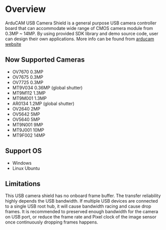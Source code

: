 # Overview
ArduCAM USB Camera Shield is a general purpose USB camera controller board that can accommodate wide range of CMOS camera module from 0.3MP ~ 14MP.
By using provided SDK library and demo source code, user can design their own applications.
More info can be found from [arducam website](http://www.arducam.com/arducam-usb-camera-shield-released/)

## Now Supported Cameras
-	OV7670		0.3MP
-	OV7675		0.3MP
-	OV7725		0.3MP
-	MT9V034		0.36MP (global shutter)
-	MT9M112		1.3MP	
-	MT9M001		1.3MP 	
-	AR0134		1.2MP (global shutter)
-	OV2640		2MP	
-	OV5642		5MP	
-	OV5640		5MP 
-	MT9N001		9MP
-	MT9J001		10MP
-	MT9F002		14MP

## Support OS 
- Windows
- Linux Ubuntu

## Limitations
This USB camera shield has no onboard frame buffer. The transfer reliability highly depends the USB bandwidth.
If multiple USB devices are connected to a single USB root hub, it will cause bandwidth racing and cause drop frames.
It is recommended to preserved enough bandwidth for the camera on USB port, or reduce the frame rate and Pixel clock of the image sensor once continuously dropping frames happens.


